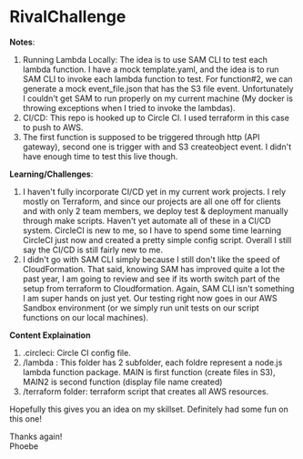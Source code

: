 # RivalChallenge

__Notes__:
1) Running Lambda Locally:  The idea is to use SAM CLI to test each lambda function. I have a mock template.yaml, and the idea is to run SAM CLI to invoke each lambda function to test.  For function#2, we can generate a mock event_file.json that has the S3 file event.  Unfortunately I couldn't get SAM to run properly on my current machine (My docker is throwing exceptions when I tried to invoke the lambdas).
2) CI/CD: This repo is hooked up to Circle CI.  I used terraform in this case to push to AWS.
3) The first function is supposed to be triggered through http (API gateway), second one is trigger with and S3 createobject event.  I didn't have enough time to test this live though.

__Learning/Challenges__:
1) I haven't fully incorporate CI/CD yet in my current work projects.  I rely mostly on Terraform, and since our projects are all one off for clients and with only 2 team members, we deploy test & deployment manually through make scripts.  Haven't yet automate all of these in a CI/CD system. CircleCI is new to me, so I have to spend some time learning CircleCI just now and created a pretty simple config script.  Overall I still say the CI/CD is still fairly new to me.
2) I didn't go with SAM CLI simply because I still don't like the speed of CloudFormation.  That said, knowing SAM has improved quite a lot the past year, I am going to review and see if its worth switch part of the setup from terraform to Cloudformation.  Again, SAM CLI isn't something I am super hands on just yet.  Our testing right now goes in our AWS Sandbox environment (or we simply run unit tests on our script functions on our local machines).

__Content Explaination__
1) .circleci:  Circle CI config file.
2) /lambda : This folder has 2 subfolder, each foldre represent a node.js lambda function package.  MAIN is first function (create files in S3), MAIN2 is second function (display file name created)
3) /terraform folder:  terraform script that creates all AWS resources.

Hopefully this gives you an idea on my skillset.  Definitely had some fun on this one!  

Thanks again!   
Phoebe  
